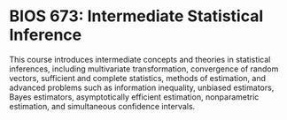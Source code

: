 # BIOS 673: Intermediate Statistical Inference

This course introduces intermediate concepts and theories in statistical inferences, including multivariate transformation, convergence of random vectors, sufficient and complete statistics, methods of estimation, and advanced problems such as information inequality, unbiased estimators, Bayes estimators, asymptotically efficient estimation, nonparametric estimation, and simultaneous confidence intervals.
